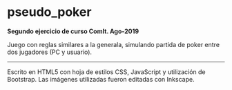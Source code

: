 # pseudo_poker

<b>Segundo ejercicio de curso ComIt. Ago-2019 </b>

Juego con reglas similares a la generala, simulando partida de poker entre dos jugadores (PC y usuario).

<hr/>

Escrito en HTML5 con hoja de estilos CSS, JavaScript y utilización de Bootstrap. Las imágenes utilizadas fueron editadas con Inkscape.
